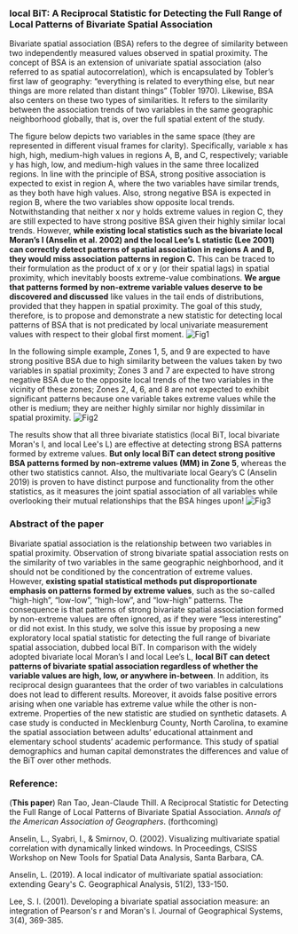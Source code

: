 ### local BiT: A Reciprocal Statistic for Detecting the Full Range of Local Patterns of Bivariate Spatial Association
Bivariate spatial association (BSA) refers to the degree of similarity between two independently measured values observed in spatial proximity. 
The concept of BSA is an extension of univariate spatial association (also referred to as spatial autocorrelation), which is encapsulated by Tobler’s first law of geography: “everything is related to everything else, but near things are more related than distant things” (Tobler 1970).
Likewise, BSA also centers on these two types of similarities. It refers to the similarity between the association trends of two variables in the same geographic neighborhood globally, that is, over the full spatial extent of the study. 

The figure below depicts two variables in the same space (they are represented in different visual frames for clarity). Specifically, variable x has high, high, medium-high values in regions A, B, and C, respectively; variable y has high, low, and medium-high values in the same three localized regions. In line with the principle of BSA, strong positive association is expected to exist in region A, where the two variables have similar trends, as they both have high values. Also, strong negative BSA is expected in region B, where the two variables show opposite local trends. Notwithstanding that neither x nor y holds extreme values in region C, they are still expected to have strong positive BSA given their highly similar local trends. However, **while existing local statistics such as the bivariate local Moran’s I (Anselin et al. 2002) and the local Lee’s L statistic (Lee 2001) can correctly detect patterns of spatial association in regions A and B, they would miss association patterns in region C.** This can be traced to their formulation as the product of x or y (or their spatial lags) in spatial proximity, which inevitably boosts extreme-value combinations. **We argue that patterns formed by non-extreme variable values deserve to be discovered and discussed** like values in the tail ends of distributions, provided that they happen in spatial proximity. The goal of this study, therefore, is to propose and demonstrate a new statistic for detecting local patterns of BSA that is not predicated by local univariate measurement values with respect to their global first moment. 
![Fig1](https://github.com/user-attachments/assets/54b5ee84-86ca-49b4-9ee6-3dbb36a71f97)

In the following simple example, Zones 1, 5, and 9 are expected to have strong positive BSA due to high similarity between the values taken by two variables in spatial proximity; Zones 3 and 7 are expected to have strong negative BSA due to the opposite local trends of the two variables in the vicinity of these zones; Zones 2, 4, 6, and 8 are not expected to exhibit significant patterns because one variable takes extreme values while the other is medium; they are neither highly similar nor highly dissimilar in spatial proximity.
![Fig2](https://github.com/user-attachments/assets/860eb031-201c-43e0-86f9-6aeeddbb6f31)

The results show that all three bivariate statistics (local BiT, local bivariate Moran's I, and local Lee's L) are effective at detecting strong BSA patterns formed by extreme values. **But only local BiT can detect strong positive BSA patterns formed by non-extreme values (MM) in Zone 5**, whereas the other two statistics cannot. Also, the multivariate local Geary’s C (Anselin 2019) is proven to have distinct purpose and functionality from the other statistics, as it measures the joint spatial association of all variables while overlooking their mutual relationships that the BSA hinges upon!
![Fig3](https://github.com/user-attachments/assets/0a6c3007-f7d5-4d96-891a-b725ae85e8a9)


### Abstract of the paper
Bivariate spatial association is the relationship between two variables in spatial proximity.  Observation of strong bivariate spatial association rests on the similarity of two variables in the same geographic neighborhood, and it should not be conditioned by the concentration of extreme values. However, **existing spatial statistical methods put disproportionate emphasis on patterns formed by extreme values**, such as the so-called “high-high”, “low-low”, “high-low”, and “low-high” patterns. The consequence is that patterns of strong bivariate spatial association formed by non-extreme values are often ignored, as if they were “less interesting” or did not exist. In this study, we solve this issue by proposing a new exploratory local spatial statistic for detecting the full range of bivariate spatial association, dubbed local BiT. In comparison with the widely adopted bivariate local Moran’s I and local Lee’s L, **local BiT can detect patterns of bivariate spatial association regardless of whether the variable values are high, low, or anywhere in-between**. In addition, its reciprocal design guarantees that the order of two variables in calculations does not lead to different results. Moreover, it avoids false positive errors arising when one variable has extreme value while the other is non-extreme. Properties of the new statistic are studied on synthetic datasets. A case study is conducted in Mecklenburg County, North Carolina, to examine the spatial association between adults’ educational attainment and elementary school students’ academic performance. This study of spatial demographics and human capital demonstrates the differences and value of the BiT over other methods.

### Reference:
(**This paper**) Ran Tao, Jean-Claude Thill. A Reciprocal Statistic for Detecting the Full Range of Local Patterns of Bivariate Spatial Association. _Annals of the American Association of Geographers_. (forthcoming)

Anselin, L., Syabri, I., & Smirnov, O. (2002). Visualizing multivariate spatial correlation with dynamically linked windows. In Proceedings, CSISS Workshop on New Tools for Spatial Data Analysis, Santa Barbara, CA.

Anselin, L. (2019). A local indicator of multivariate spatial association: extending Geary's C. Geographical Analysis, 51(2), 133-150. 

Lee, S. I. (2001). Developing a bivariate spatial association measure: an integration of Pearson's r and Moran's I. Journal of Geographical Systems, 3(4), 369-385.


